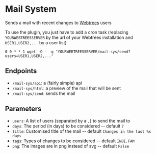 # Mail System
Sends a mail with recent changes to [Webtrees](https://github.com/fisharebest/webtrees) users

To use the plugin, you just have to add a cron task (replacing `YOURWEBTREESSERVER` by the url of your Webtrees installation and `USER1,USER2,...` by a user list)
```
0 0 * * 1 wget -O - -q "YOURWEBTREESSERVER/mail-sys/send?users=USER1,USER2,..."
```

## Endpoints

* `/mail-sys/api`: a (fairly simple) api
* `/mail-sys/html`: a preview of the mail that will be sent
* `/mail-sys/send`: sends the mail

## Parameters

* `users`: A list of users (separated by a `,`) to send the mail to
* `days`: The period (in days) to be considered -- default `7`
* `title`: Customised title of the mail -- default `Changes in the last %s days`
* `tags`: Types of changes to be considered -- default `INDI,FAM`
* `png`: The images are in png instead of svg -- default `False`
